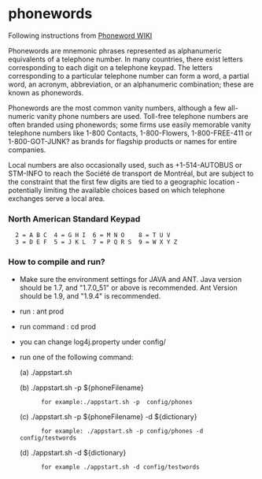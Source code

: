 # phonewords
Following instructions from [Phoneword WIKI](http://en.wikipedia.org/wiki/Phoneword)

Phonewords are mnemonic phrases represented as alphanumeric equivalents of a telephone number.
In many countries, there exist letters corresponding to each digit on a telephone keypad. The 
letters corresponding to a particular telephone number can form a word, a partial word, an 
acronym, abbreviation, or an alphanumeric combination; these are known as phonewords.

Phonewords are the most common vanity numbers, although a few all-numeric vanity phone numbers 
are used. Toll-free telephone numbers are often branded using phonewords; some firms use easily 
memorable vanity telephone numbers like 1-800 Contacts, 1-800-Flowers, 1-800-FREE-411 or 
1-800-GOT-JUNK? as brands for flagship products or names for entire companies.

Local numbers are also occasionally used, such as +1-514-AUTOBUS or STM-INFO to reach the
Société de transport de Montréal, but are subject to the constraint that the first few digits 
are tied to a geographic location - potentially limiting the available choices based on which 
telephone exchanges serve a local area.
### North American Standard Keypad 
      2 = A B C	 4 = G H I	6 = M N O	 8 = T U V
      3 = D E F	 5 = J K L	7 = P Q R S	 9 = W X Y Z
      
### How to compile and run?
* Make sure the environment settings for JAVA and ANT.
            Java version should be 1.7, and "1.7.0_51" or above is recommended.
            Ant Version should be 1.9, and "1.9.4" is recommended.
* run : ant prod
* run command : cd prod
* you can change log4j.property under config/
* run one of the following command:

    (a) ./appstart.sh  
    
    (b) ./appstart.sh -p ${phoneFilename}
    
            for example:./appstart.sh -p  config/phones
    
    (c) ./appstart.sh -p ${phoneFilename} -d ${dictionary}
    
            for example: ./appstart.sh -p config/phones -d config/testwords
    
    (d) ./appstart.sh -d ${dictionary}
    
            for example ./appstart.sh -d config/testwords

